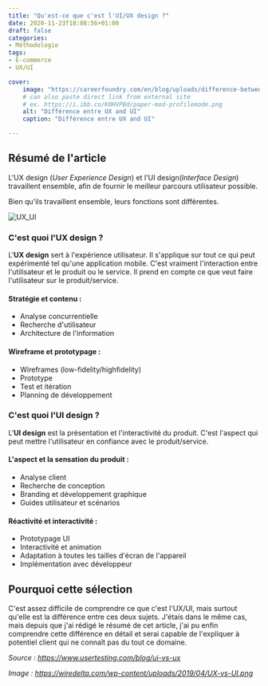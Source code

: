 ```yaml
---
title: "Qu'est-ce que c'est l'UI/UX design ?"
date: 2020-11-23T18:08:56+01:00
draft: false
categories:
- Méthodologie
tags:
- E-commerce
- UX/UI

cover:
    image: "https://careerfoundry.com/en/blog/uploads/difference-between-ux-ui-ux-ui-min.png"
    # can also paste direct link from external site
    # ex. https://i.ibb.co/K0HVPBd/paper-mod-profilemode.png
    alt: "Différence entre UX and UI"
    caption: "Différence entre UX and UI"

---
```


## Résumé de l'article

L'UX design (*User Experience Design*) et l'UI design(*Interface Design*)  travaillent ensemble, afin de fournir le meilleur parcours utilisateur possible.

Bien qu'ils travaillent ensemble, leurs fonctions sont différentes.

![UX_UI](https://miro.medium.com/max/2824/1*xy576LNQQwKlOdyUc1qAQA.jpeg)

### C'est quoi l'UX design ?

L'**UX design** sert à l'expérience utilisateur. Il s'applique sur tout ce qui peut expérimenté tel qu'une application mobile. C'est vraiment l'interaction entre l'utilisateur et le produit ou le service. Il prend en compte ce que veut faire l'utilisateur sur le produit/service. 

#### Stratégie et contenu :

- Analyse concurrentielle 
- Recherche d'utilisateur
- Architecture de l'information

#### Wireframe et prototypage :

- Wireframes (low-fidelity/highfidelity)
- Prototype
- Test et itération
- Planning de développement

### C'est quoi l'UI design ?

L'**UI design** est la présentation et l'interactivité du produit. C'est l'aspect qui peut mettre l'utilisateur en confiance avec le produit/service.

#### L'aspect et la sensation du produit :

- Analyse client
- Recherche de conception
- Branding et développement graphique
- Guides utilisateur et scénarios

#### Réactivité et interactivité :

- Prototypage UI
- Interactivité et animation
- Adaptation à toutes les tailles d'écran de l'appareil
- Implémentation avec développeur



## Pourquoi cette sélection 

C'est assez difficile de comprendre ce que c'est l'UX/UI, mais surtout qu'elle est la différence entre ces deux sujets. J'étais dans le même cas, mais depuis que j'ai rédigé le résumé de cet article, j'ai pu enfin comprendre cette différence en détail et serai capable de l'expliquer à potentiel client qui ne connaît pas du tout ce domaine. 



*Source : https://www.usertesting.com/blog/ui-vs-ux*

*Image : https://wiredelta.com/wp-content/uploads/2019/04/UX-vs-UI.png*